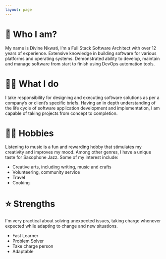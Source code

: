 ```yaml
---
layout: page
---
```


<div class="post">
  <div class="card">
    <h1 class="card__title article_title">🤔 Who I am?</h1>
    <div class="article__content">
      <p>
        My name is Divine Nkwati, I’m a Full Stack Software Architect with over 12 years of experience. Extensive knowledge in building software for various platforms and operating systems. Demonstrated ability to develop, maintain and manage software from start to finish using DevOps automation tools.
      </p>
    </div>
    <h1 class="card__title article_title">🧑‍💻 What I do</h1>
    <div class="article__content">
      <p>
        I take responsibility for designing and executing software solutions as per a company’s or client’s specific briefs.
        Having an in depth understanding of the life cycle of software application development and implementation, I am capable of taking projects from concept to completion.
      </p>
    </div>
    <h1 class="card__title article_title">🧘‍♂️ Hobbies</h1>
    <div class="article__content">
      <p>
        Listening to music is a fun and rewarding hobby that stimulates my creativity and improves my mood. Among other genres, I have a unique taste for Saxophone Jazz. Some of my interest include:
      </p>
      <ul>
        <li>
          Creative arts, including writing, music and crafts
        </li>
        <li>
          Volunteering, community service
        </li>
        <li>
          Travel
        </li>
        <li>
          Cooking
        </li>
      </ul>
    </div>
    <h1 class="card__title article_title">⭐️ Strengths</h1>
    <div class="article__content">
      <p>
        I'm very practical about solving unexpected issues, taking charge whenever expected while adapting to change and new situations.
        <ul>
          <li>
            Fast Learner
          </li>
          <li>
            Problem Solver
          </li>
          <li>
            Take charge person 
          </li>
          <li>
            Adaptable
          </li>
        </ul>
      </p>
    </div>
  </div>
  <!-- <div class="card"> </div> -->
</div>
